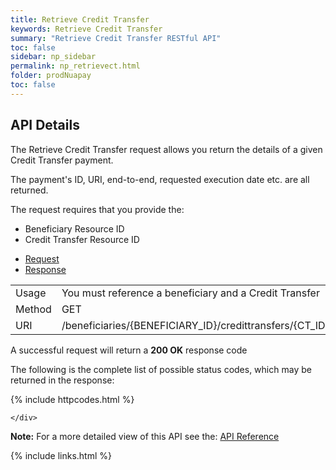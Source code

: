 ```yaml
---
title: Retrieve Credit Transfer
keywords: Retrieve Credit Transfer
summary: "Retrieve Credit Transfer RESTful API"
toc: false
sidebar: np_sidebar
permalink: np_retrievect.html
folder: prodNuapay
toc: false
---
```


## API Details

The Retrieve Credit Transfer request allows you return the details of a given Credit Transfer payment.

The payment's ID, URI, end-to-end, requested execution date etc. are all returned.

The request requires that you provide the:

* Beneficiary Resource ID
* Credit Transfer Resource ID


<ul id="profileTabs" class="nav nav-tabs">
    <li class="active"><a href="#profile" data-toggle="tab">Request</a></li>
    <li><a href="#about" data-toggle="tab">Response</a></li>
   
</ul>
  <div class="tab-content">
<div role="tabpanel" class="tab-pane active" id="profile">


  <table>
<colgroup>
<col width="30%" />
<col width="90%" />
</colgroup>

<tbody>
<tr>
<td markdown="span">Usage</td>
<td markdown="span">You must reference a beneficiary and a Credit Transfer</td>
</tr>
<tr>
<td markdown="span">Method</td>
<td markdown="span"><span class="label label-success">GET </span>
</td>
</tr>
<tr>
<td markdown="span">URI</td>
<td markdown="span">/beneficiaries/{BENEFICIARY_ID}/credittransfers/{CT_ID}
</td>
</tr>
</tbody>
</table>



</div>

<div role="tabpanel" class="tab-pane" id="about">
<p>A successful request will return a <b>200 OK</b> response code</p>
<p>The following is the complete list of possible status codes, which may be returned in the response:</p>
    {% include httpcodes.html %}
    
 
    </div>


</div>


<b>Note:</b> For a more detailed view of this API see the: <a href="https://docs.nuapay.com/v1/#retrieve-credit-transfer" target = '_blank'><i class="fa fa-cogs"></i> API Reference</a>


<!--{% include swaggerlink.html %}-->

{% include links.html %}
